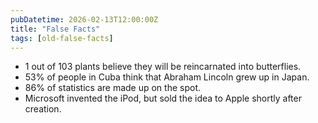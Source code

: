 ```yaml
---
pubDatetime: 2026-02-13T12:00:00Z
title: "False Facts"
tags: [old-false-facts]
---
```


- 1 out of 103 plants believe they will be reincarnated into butterflies.
- 53% of people in Cuba think that Abraham Lincoln grew up in Japan.
- 86% of statistics are made up on the spot.
- Microsoft invented the iPod, but sold the idea to Apple shortly after creation.
